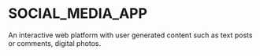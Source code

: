 # SOCIAL_MEDIA_APP
An interactive web platform with user generated content  such as text posts or comments, digital photos.
